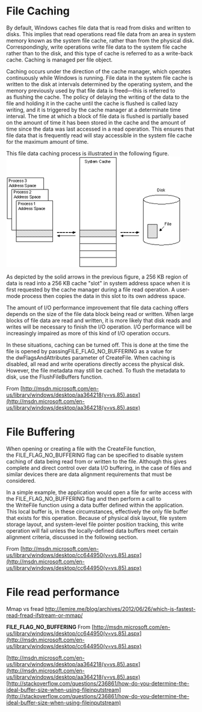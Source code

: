 # File Caching

By default, Windows caches file data that is read from disks and written to disks. This implies that read operations read file data from an area in system memory known as the system file cache, rather than from the physical disk. Correspondingly, write operations write file data to the system file cache rather than to the disk, and this type of cache is referred to as a write-back cache. Caching is managed per file object.

Caching occurs under the direction of the cache manager, which operates continuously while Windows is running. File data in the system file cache is written to the disk at intervals determined by the operating system, and the memory previously used by that file data is freed—this is referred to as flushing the cache. The policy of delaying the writing of the data to the file and holding it in the cache until the cache is flushed is called lazy writing, and it is triggered by the cache manager at a determinate time interval. The time at which a block of file data is flushed is partially based on the amount of time it has been stored in the cache and the amount of time since the data was last accessed in a read operation. This ensures that file data that is frequently read will stay accessible in the system file cache for the maximum amount of time.

This file data caching process is illustrated in the following figure.
![os-filecaching-illustration.png](../../_assets/dev-notes/os-filecaching-illustration.png)

As depicted by the solid arrows in the previous figure, a 256 KB region of data is read into a 256 KB cache "slot" in system address space when it is first requested by the cache manager during a file read operation. A user-mode process then copies the data in this slot to its own address space.

The amount of I/O performance improvement that file data caching offers depends on the size of the file data block being read or written. When large blocks of file data are read and written, it is more likely that disk reads and writes will be necessary to finish the I/O operation. I/O performance will be increasingly impaired as more of this kind of I/O operation occurs.

In these situations, caching can be turned off. This is done at the time the file is opened by passingFILE_FLAG_NO_BUFFERING as a value for the dwFlagsAndAttributes parameter of CreateFile. When caching is disabled, all read and write operations directly access the physical disk. However, the file metadata may still be cached. To flush the metadata to disk, use the FlushFileBuffers function.

From [http://msdn.microsoft.com/en-us/library/windows/desktop/aa364218(v=vs.85).aspx](http://msdn.microsoft.com/en-us/library/windows/desktop/aa364218(v=vs.85).aspx)

# File Buffering

When opening or creating a file with the CreateFile function, the FILE_FLAG_NO_BUFFERING flag can be specified to disable system caching of data being read from or written to the file. Although this gives complete and direct control over data I/O buffering, in the case of files and similar devices there are data alignment requirements that must be considered.

In a simple example, the application would open a file for write access with the FILE_FLAG_NO_BUFFERING flag and then perform a call to the WriteFile function using a data buffer defined within the application. This local buffer is, in these circumstances, effectively the only file buffer that exists for this operation. Because of physical disk layout, file system storage layout, and system-level file pointer position tracking, this write operation will fail unless the locally-defined data buffers meet certain alignment criteria, discussed in the following section.

From [http://msdn.microsoft.com/en-us/library/windows/desktop/cc644950(v=vs.85).aspx](http://msdn.microsoft.com/en-us/library/windows/desktop/cc644950(v=vs.85).aspx)

# File read performance

Mmap vs fread http://lemire.me/blog/archives/2012/06/26/which-is-fastest-read-fread-ifstream-or-mmap/

**FILE_FLAG_NO_BUFFERING**
From [http://msdn.microsoft.com/en-us/library/windows/desktop/cc644950(v=vs.85).aspx](http://msdn.microsoft.com/en-us/library/windows/desktop/cc644950(v=vs.85).aspx)

[http://msdn.microsoft.com/en-us/library/windows/desktop/aa364218(v=vs.85).aspx](http://msdn.microsoft.com/en-us/library/windows/desktop/aa364218(v=vs.85).aspx)
[http://stackoverflow.com/questions/236861/how-do-you-determine-the-ideal-buffer-size-when-using-fileinputstream](http://stackoverflow.com/questions/236861/how-do-you-determine-the-ideal-buffer-size-when-using-fileinputstream)
